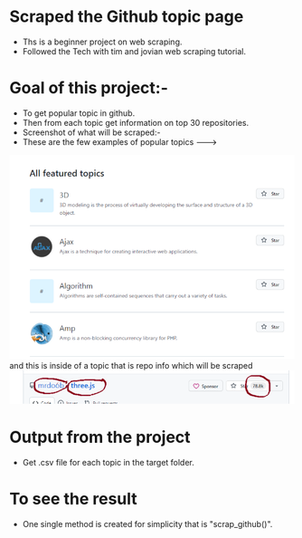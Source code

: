 # Scraped the Github topic page
- Ths is a beginner project on web scraping.
- Followed the Tech with tim and jovian web scraping tutorial.
# Goal of this project:-
- To get popular topic in github.
- Then from each topic get information on top 30 repositories.
- Screenshot of what will be scraped:-
- These are the few examples of popular topics --->
 <img src="topic.png">
and this is inside of a topic that is repo info which will be scraped
 <img src="repo_info.png">
 
# Output from the project
- Get .csv file for each topic in the target folder.
# To see the result
- One single method is created for simplicity that is "scrap_github()".
